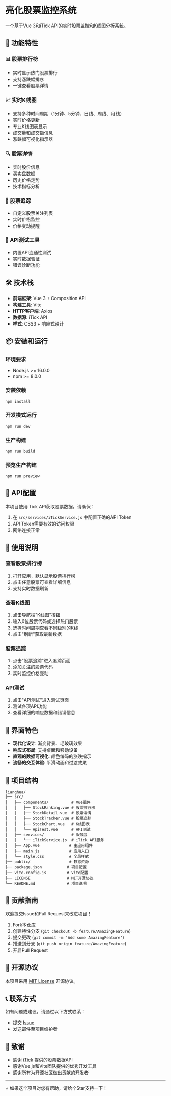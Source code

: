 # 亮化股票监控系统

一个基于Vue 3和iTick API的实时股票监控和K线图分析系统。

## 🚀 功能特性

### 📊 股票排行榜
- 实时显示热门股票排行
- 支持涨跌幅排序
- 一键查看股票详情

### 📈 实时K线图
- 支持多种时间周期（1分钟、5分钟、日线、周线、月线）
- 实时价格更新
- 专业K线图表显示
- 成交量和成交额信息
- 涨跌幅可视化指示器

### 🔍 股票详情
- 实时股价信息
- 买卖盘数据
- 历史价格走势
- 技术指标分析

### 📱 股票追踪
- 自定义股票关注列表
- 实时价格监控
- 价格变动提醒

### 🔧 API测试工具
- 内置API连通性测试
- 实时数据验证
- 错误诊断功能

## 🛠️ 技术栈

- **前端框架**: Vue 3 + Composition API
- **构建工具**: Vite
- **HTTP客户端**: Axios
- **数据源**: iTick API
- **样式**: CSS3 + 响应式设计

## 📦 安装和运行

### 环境要求
- Node.js >= 16.0.0
- npm >= 8.0.0

### 安装依赖
```bash
npm install
```

### 开发模式运行
```bash
npm run dev
```

### 生产构建
```bash
npm run build
```

### 预览生产构建
```bash
npm run preview
```

## 🔑 API配置

本项目使用iTick API获取股票数据。请确保：

1. 在 `src/services/iTickService.js` 中配置正确的API Token
2. API Token需要有效的访问权限
3. 网络连接正常

## 📱 使用说明

### 查看股票排行榜
1. 打开应用，默认显示股票排行榜
2. 点击任意股票可查看详细信息
3. 支持实时数据刷新

### 查看K线图
1. 点击导航栏"K线图"按钮
2. 输入6位股票代码或选择热门股票
3. 选择时间周期查看不同级别的K线
4. 点击"刷新"获取最新数据

### 股票追踪
1. 点击"股票追踪"进入追踪页面
2. 添加关注的股票代码
3. 实时监控价格变动

### API测试
1. 点击"API测试"进入测试页面
2. 测试各项API功能
3. 查看详细的响应数据和错误信息

## 🎨 界面特色

- **现代化设计**: 渐变背景、毛玻璃效果
- **响应式布局**: 支持桌面和移动设备
- **直观的数据可视化**: 颜色编码的涨跌指示
- **流畅的交互体验**: 平滑动画和过渡效果

## 📂 项目结构

```
lianghua/
├── src/
│   ├── components/          # Vue组件
│   │   ├── StockRanking.vue # 股票排行榜
│   │   ├── StockDetail.vue  # 股票详情
│   │   ├── StockTracker.vue # 股票追踪
│   │   ├── StockChart.vue   # K线图表
│   │   └── ApiTest.vue      # API测试
│   ├── services/            # 服务层
│   │   └── iTickService.js  # iTick API服务
│   ├── App.vue             # 主应用组件
│   ├── main.js             # 应用入口
│   └── style.css           # 全局样式
├── public/                 # 静态资源
├── package.json           # 项目配置
├── vite.config.js         # Vite配置
├── LICENSE                # MIT开源协议
└── README.md              # 项目说明
```

## 🤝 贡献指南

欢迎提交Issue和Pull Request来改进项目！

1. Fork本仓库
2. 创建特性分支 (`git checkout -b feature/AmazingFeature`)
3. 提交更改 (`git commit -m 'Add some AmazingFeature'`)
4. 推送到分支 (`git push origin feature/AmazingFeature`)
5. 开启Pull Request

## 📄 开源协议

本项目采用 [MIT License](LICENSE) 开源协议。

## 📞 联系方式

如有问题或建议，请通过以下方式联系：

- 提交 [Issue](https://github.com/jiangjiang666666/xiaobailianghua/issues)
- 发送邮件至项目维护者

## 🙏 致谢

- 感谢 [iTick](https://api.itick.org) 提供的股票数据API
- 感谢Vue.js和Vite团队提供的优秀开发工具
- 感谢所有为开源社区做出贡献的开发者

---

⭐ 如果这个项目对您有帮助，请给个Star支持一下！